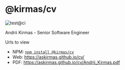 # @kirmas/cv

![test@ci](https://github.com/askirmas/cv/workflows/CI/badge.svg?branch=master)

Andrii Kirmas - Senior Software Engineer

Urls to view

- NPM: [`npm install @kirmas/cv`](https://www.npmjs.com/package/@kirmas/cv)
- Web: https://askirmas.github.io/cv/
- PDF: https://askirmas.github.io/cv/Andrii_Kirmas.pdf
